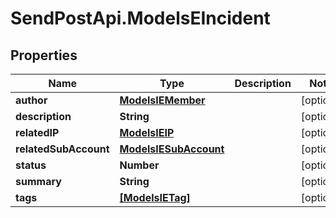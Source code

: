 # SendPostApi.ModelsEIncident

## Properties
Name | Type | Description | Notes
------------ | ------------- | ------------- | -------------
**author** | [**ModelsIEMember**](ModelsIEMember.md) |  | [optional] 
**description** | **String** |  | [optional] 
**relatedIP** | [**ModelsIEIP**](ModelsIEIP.md) |  | [optional] 
**relatedSubAccount** | [**ModelsIESubAccount**](ModelsIESubAccount.md) |  | [optional] 
**status** | **Number** |  | [optional] 
**summary** | **String** |  | [optional] 
**tags** | [**[ModelsIETag]**](ModelsIETag.md) |  | [optional] 


